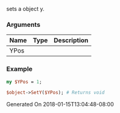sets a object y.
### Arguments
**Name**|**Type**|**Description**
:---|:---|:---
YPos||

### Example

```perl
my $YPos = 1;

$object->SetY($YPos); # Returns void
```


Generated On 2018-01-15T13:04:48-08:00